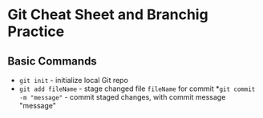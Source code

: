  # Git Cheat Sheet and Branchig Practice


 ## Basic Commands
 * `git init` - initialize local Git repo
 * `git add fileName` - stage changed file `fileName`
 for commit
 *`git commit -m "message"` - commit staged changes, with commit message "message"